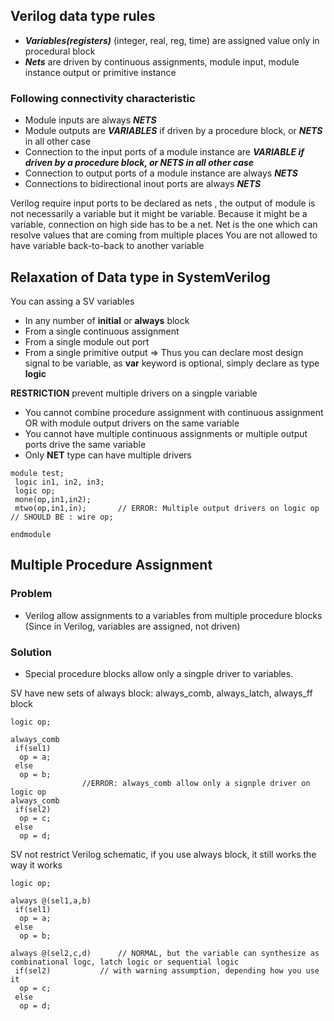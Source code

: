 ## Verilog data type rules
* ***Variables(registers)*** (integer, real, reg, time) are assigned value only in procedural block
* ***Nets*** are driven by continuous assignments, module input, module instance output or primitive instance

### Following connectivity characteristic
* Module inputs are always ***NETS***
* Module outputs are ***VARIABLES*** if driven by a procedure block, or ***NETS*** in all other case
* Connection to the input ports of a module instance are ***VARIABLE if driven by a procedure block, or NETS in all other case***
* Connection to output ports of a module instance are always ***NETS***
* Connections to bidirectional inout ports are always ***NETS***

Verilog require input ports to be declared as nets , the output of module is not necessarily a variable but it might be variable. 
Because it might be a variable, connection on high side has to be a net. Net is the one which can resolve values that are coming from multiple places
You are not allowed to have variable back-to-back to another variable

## Relaxation of Data type in SystemVerilog
You can assing a SV variables
* In any number of **initial** or **always** block
* From a single continuous assignment
* From a single module out port
* From a single primitive output
=> Thus you can declare most design signal to be variable, as **var** keyword is optional, simply declare as type **logic**

**RESTRICTION**
prevent multiple drivers on a singple variable
- You cannot combine procedure assignment with continuous assignment OR with module output drivers on the same variable
- You cannot have multiple continuous assignments or multiple output ports drive the same variable
- Only **NET** type can have multiple drivers

```
module test;
 logic in1, in2, in3;
 logic op;
 mone(op,in1,in2);        
 mtwo(op,in1,ỉn); 		// ERROR: Multiple output drivers on logic op
// SHOULD BE : wire op;
 
endmodule
```

## Multiple Procedure Assignment
### Problem
- Verilog allow assignments to a variables from multiple procedure blocks (Since in Verilog, variables are assigned, not driven)
### Solution
- Special procedure blocks allow only a singple driver to variables.

SV have new sets of always block: always_comb, always_latch, always_ff block

```
logic op;

always_comb
 if(sel1)
  op = a;
 else
  op = b;
				//ERROR: always_comb allow only a signple driver on logic op
always_comb
 if(sel2)
  op = c;
 else
  op = d;
```

SV not restrict Verilog schematic, if you use always block, it still works the way it works
```
logic op;

always @(sel1,a,b)
 if(sel1)
  op = a;
 else
  op = b;
				
always @(sel2,c,d)		// NORMAL, but the variable can synthesize as combinational logc, latch logic or sequential logic				
 if(sel2)			// with warning assumption, depending how you use it
  op = c;
 else
  op = d;
```  